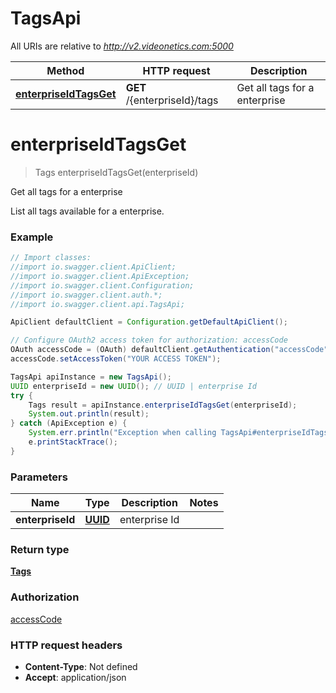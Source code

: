 # TagsApi

All URIs are relative to *http://v2.videonetics.com:5000*

Method | HTTP request | Description
------------- | ------------- | -------------
[**enterpriseIdTagsGet**](TagsApi.md#enterpriseIdTagsGet) | **GET** /{enterpriseId}/tags | Get all tags for a enterprise

<a name="enterpriseIdTagsGet"></a>
# **enterpriseIdTagsGet**
> Tags enterpriseIdTagsGet(enterpriseId)

Get all tags for a enterprise

List all tags available for a enterprise.

### Example
```java
// Import classes:
//import io.swagger.client.ApiClient;
//import io.swagger.client.ApiException;
//import io.swagger.client.Configuration;
//import io.swagger.client.auth.*;
//import io.swagger.client.api.TagsApi;

ApiClient defaultClient = Configuration.getDefaultApiClient();

// Configure OAuth2 access token for authorization: accessCode
OAuth accessCode = (OAuth) defaultClient.getAuthentication("accessCode");
accessCode.setAccessToken("YOUR ACCESS TOKEN");

TagsApi apiInstance = new TagsApi();
UUID enterpriseId = new UUID(); // UUID | enterprise Id
try {
    Tags result = apiInstance.enterpriseIdTagsGet(enterpriseId);
    System.out.println(result);
} catch (ApiException e) {
    System.err.println("Exception when calling TagsApi#enterpriseIdTagsGet");
    e.printStackTrace();
}
```

### Parameters

Name | Type | Description  | Notes
------------- | ------------- | ------------- | -------------
 **enterpriseId** | [**UUID**](.md)| enterprise Id |

### Return type

[**Tags**](Tags.md)

### Authorization

[accessCode](../README.md#accessCode)

### HTTP request headers

 - **Content-Type**: Not defined
 - **Accept**: application/json

